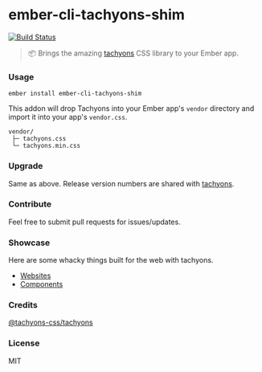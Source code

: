 # ember-cli-tachyons-shim

[![Build Status](https://travis-ci.org/wizvishak/ember-cli-tachyons-shim.png?branch=master)](https://travis-ci.org/wizvishak/ember-cli-tachyons-shim)

> :package: Brings the amazing [tachyons](http://tachyons.io/) CSS library to your Ember app.

### Usage

```
ember install ember-cli-tachyons-shim 
```

This addon will drop Tachyons into your Ember app's `vendor` directory and import it into your app's `vendor.css`.

```
vendor/
 ├─ tachyons.css
 └─ tachyons.min.css
```

### Upgrade

Same as above. Release version numbers are shared with [tachyons](https://github.com/tachyons-css/tachyons).

### Contribute

Feel free to submit pull requests for issues/updates.

### Showcase
Here are some whacky things built for the web with tachyons.
- [Websites](https://github.com/tachyons-css/tachyons/#websites-that-use-tachyons)
- [Components](http://tachyons.io/components/)

### Credits
[@tachyons-css/tachyons](https://github.com/tachyons-css/tachyons/)

### License

MIT
